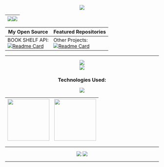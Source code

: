 <div align="center"> 

<!-- Header Image -->
<img src="https://capsule-render.vercel.app/api?type=Waving&color=00ffff&height=200&animation=fadeIn&section=header&text=Welcome%20to%20My%20Profile&fontAlignY=30&desc=Software%20Engineer%20from%20Indonesia&fontSize=40" />

<!-- Visitor Count -->
|<img src="https://capsule-render.vercel.app/api?type=Waving&color=fff&height=100&animation=fadeIn&section=header&text=Visitor%20Count&fontSize=60"/><img src="https://profile-counter.glitch.me/zavaultraz/count.svg" />|
|-

<!-- Repository Showcase -->
| My Open Source | Featured Repositories |
|-|-
BOOK SHELF API:<br>[![Readme Card](https://github-readme-stats.vercel.app/api/pin/?username=zavaultraz&repo=BOOK-SHELF-API&show_icons=true&title_color=fff&icon_color=ffff00&text_color=00ffff&bg_color=000)](https://github.com/zavaultraz/BOOK-SHELF-API)| Other Projects:<br>[![Readme Card](https://github-readme-stats.vercel.app/api/pin/?username=zavaultraz&repo=Other-Repo&show_icons=true&title_color=fff&icon_color=ffff00&text_color=00ffff&bg_color=000)](https://github.com/zavaultraz/Other-Repo)

<hr>

<!-- Contact Information -->
<img src="https://capsule-render.vercel.app/api?type=Waving&color=fff&height=70&animation=fadeIn&section=header&text=Contact%20Me&fontSize=40"/><br>
<img src="https://capsule-render.vercel.app/api?type=Waving&color=fff&height=70&animation=fadeIn&section=header&text=Email:your-email@example.com&fontSize=30"/>

<!-- Skills -->
<h3>Technologies Used:</h3>
<img src="https://skillicons.dev/icons?i=nodejs,express,mongodb,javascript,react" /><br>

<!-- Stats -->
|<img height="137px" src="https://github-readme-stats.vercel.app/api?username=zavaultraz&hide_title=true&hide_border=true&show_icons=true&title_color=fff&icon_color=ffff00&text_color=00ffff&bg_color=000" />|<img height="137px" src="https://github-readme-stats.vercel.app/api/top-langs/?username=zavaultraz&hide_title=true&hide_border=true&layout=compact&langs_count=6&show_icons=true&title_color=fff&icon_color=ffff00&text_color=00ffff&bg_color=000" />  
|-|-

<!-- Poem -->
<hr>
<img src="https://capsule-render.vercel.app/api?type=Waving&color=fff&height=70&animation=fadeIn&section=header&text=My%20Journey%20in%20Tech&fontSize=40"/>
<img src="https://readme-typing-svg.herokuapp.com/?lines=Building%20with%20passion%20and%20creativity...&width=550&center=true&size=37&weight=700&height=80&pause=2000">

<hr>
</div>  
